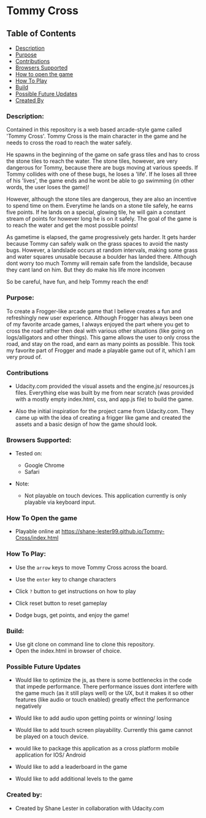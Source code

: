 # Tommy Cross

## Table of Contents

* [Description](#description)
* [Purpose](#purpose)
* [Contributions](#contributions)
* [Browsers Supported](#browsers-supported)
* [How to open the game](#how-to-open-the-game)
* [How To Play](#how-to-play)
* [Build](#build)
* [Possible Future Updates](#possible-future-updates)
* [Created By](#created-by)

### Description: 
Contained in this repository is a web based arcade-style game called 'Tommy Cross'. 
Tommy Cross is the main character in the game and he needs to cross the road to reach the
water safely.

He spawns in the beginning of the game on safe grass tiles and has to cross the stone tiles to reach the water. 
The stone tiles, however, are very dangerous for Tommy, because there are bugs moving at various speeds. 
If Tommy collides with one of these bugs, he loses a 'life'. If he loses all three of his 'lives', the game ends 
and he wont be able to go swimming (in other words, the user loses the game)!

However, although the stone tiles are dangerous, they are also an incentive to spend time on them.
Everytime he lands on a stone tile safely, he earns five points. If he lands on a special, glowing tile, he will gain
a constant stream of points for however long he is on it safely. The goal of the game is to reach the water and get the most possible points!

As gametime is elapsed, the game progressively gets harder. It gets harder because Tommy can safely walk on the grass
spaces to avoid the nasty bugs. However, a landslade occurs at random intervals, making some grass and water squares
unusable because a boulder has landed there. Although dont worry too much Tommy will remain safe from the landslide, because they cant land on him. But they do make his life more inconven

So be careful, have fun, and help Tommy reach the end! 

### Purpose:     
To create a Frogger-like arcade game that I believe creates a fun and refreshingly new user experience. Although
Frogger has always been one of my favorite arcade games, I always enjoyed the part where you get to cross the road
rather then deal with various other situations (like going on logs/alligators and other things). This game allows 
the user to only cross the road, and stay on the road, and earn as many points as possible. This took my favorite 
part of Frogger and made a playable game out of it, which I am very proud of.

### Contributions

- Udacity.com provided the visual assets and the engine.js/ resources.js files. Everything else was built by me from near scratch (was provided with a mostly empty index.html, css, and app.js file) to build the game.

- Also the initial inspiration for the project came from Udacity.com. They came up with the idea of creating a frigger like game and created the assets and a basic design of how the game should look.

### Browsers Supported:

- Tested on:
	- Google Chrome 
	- Safari

- Note:
	- Not playable on touch devices. This application currently is only playable via keyboard input.

### How To Open the game

- Playable online at https://shane-lester99.github.io/Tommy-Cross/index.html

### How To Play:   

- Use the ```arrow``` keys to move Tommy Cross across the board.

- Use the ```enter``` key to change characters

- Click ```?``` button to get instructions on how to play

- Click reset button to reset gameplay

- Dodge bugs, get points, and enjoy the game!


### Build:
- Use git clone on command line to clone this repository.
- Open the index.html in browser of choice. 

### Possible Future Updates

- Would like to optimize the js, as there is some bottlenecks in the code that impede performance. There performance issues dont interfere with the game much (as it still plays well) or the UX, but it makes it so other features (like audio or touch enabled) greatly effect the performance negatively

- Would like to add audio upon getting points or winning/ losing

- Would like to add touch screen playability. Currently this game cannot be played on a touch device. 

- would like to package this application as a cross platform mobile application for IOS/ Android

- Would like to add a leaderboard in the game

- Would like to add additional levels to the game

### Created by:

- Created by Shane Lester in collaboration with Udacity.com